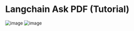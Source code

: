 # Langchain Ask PDF (Tutorial)
![image](https://github.com/Devansh968/Pdf-reader-langchain/assets/90167731/a73c3b18-88cd-493c-8a42-03c3d357e033)
![image](https://github.com/Devansh968/Pdf-reader-langchain/assets/90167731/494e1275-c11f-4fe1-8d03-ad869ea3dafc)





